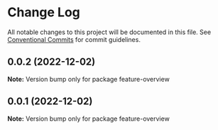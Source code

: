 # Change Log

All notable changes to this project will be documented in this file.
See [Conventional Commits](https://conventionalcommits.org) for commit guidelines.

## 0.0.2 (2022-12-02)

**Note:** Version bump only for package feature-overview





## 0.0.1 (2022-12-02)

**Note:** Version bump only for package feature-overview
